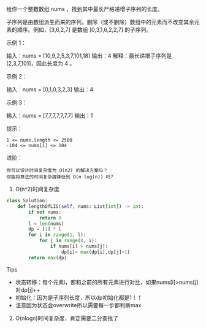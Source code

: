 给你一个整数数组 nums ，找到其中最长严格递增子序列的长度。

子序列是由数组派生而来的序列，删除（或不删除）数组中的元素而不改变其余元素的顺序。例如，[3,6,2,7] 是数组 [0,3,1,6,2,2,7] 的子序列。


示例 1：

输入：nums = [10,9,2,5,3,7,101,18]
输出：4
解释：最长递增子序列是 [2,3,7,101]，因此长度为 4 。

示例 2：

输入：nums = [0,1,0,3,2,3]
输出：4

示例 3：

输入：nums = [7,7,7,7,7,7,7]
输出：1

 

提示：

    1 <= nums.length <= 2500
    -104 <= nums[i] <= 104

 



进阶：

    你可以设计时间复杂度为 O(n2) 的解决方案吗？
    你能将算法的时间复杂度降低到 O(n log(n)) 吗?



1. O(n^2)时间复杂度

```python
class Solution:
    def lengthOfLIS(self, nums: List[int]) -> int:
        if not nums:
            return 0
        l = len(nums)
        dp = [1] * l
        for i in range(1, l):
            for j in range(0, i):
                if nums[i] > nums[j]:
                    dp[i]= max(dp[i],dp[j]+1)
        return max(dp)
```

Tips

- 状态转移：每个元素i，都和之前的所有元素进行对比，如果nums[i]>nums[j]对dp[j]++
- 初始化：因为是子序列长度，所以dp初始化都是1！！
- 注意因为状态会overwrite所以需要每一步都判断max



2. O(nlogn)时间复杂度，肯定需要二分查找了

```
```



